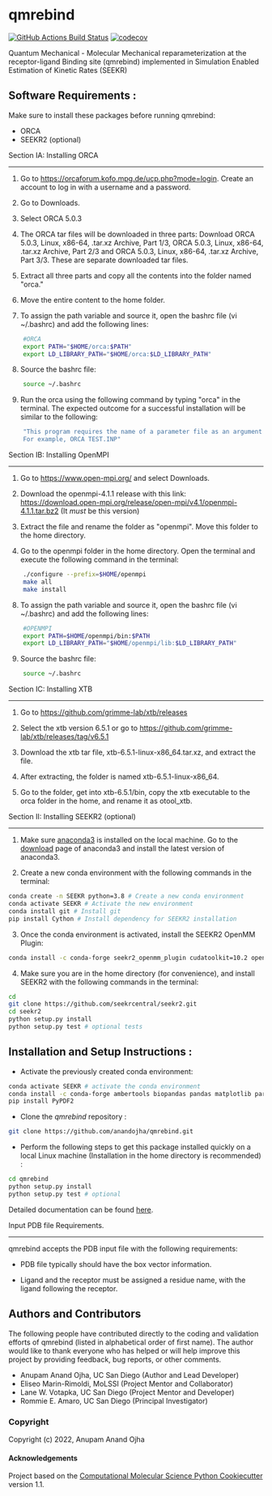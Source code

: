 qmrebind
==============================
[//]: # (Badges)
[![GitHub Actions Build Status](https://github.com/anandojha/qmrebind/workflows/CI/badge.svg)](https://github.com/qmrebind/actions?query=workflow%3ACI)
[![codecov](https://codecov.io/gh/anandojha/qmrebind/branch/main/graph/badge.svg)](https://codecov.io/gh/anandojha/qmrebind/branch/main)

Quantum Mechanical - Molecular Mechanical reparameterization at the 
receptor-ligand Binding site (qmrebind) implemented in Simulation Enabled Estimation of 
Kinetic Rates (SEEKR)


## Software Requirements :
Make sure to install these packages before running qmrebind:

* ORCA
* SEEKR2 (optional)

Section IA: Installing ORCA
********************** 
1. Go to https://orcaforum.kofo.mpg.de/ucp.php?mode=login. Create an account 
to log in with a username and a password. 

2. Go to Downloads.

3. Select ORCA 5.0.3

4. The ORCA tar files will be downloaded in three parts: Download ORCA 5.0.3, Linux, x86-64, .tar.xz Archive, Part 1/3, ORCA 5.0.3, Linux, x86-64, .tar.xz Archive, Part 2/3 and ORCA 5.0.3, Linux, x86-64, .tar.xz Archive, Part 3/3. These are separate downloaded tar files. 

5. Extract all three parts and copy all the contents into the folder named "orca."

6. Move the entire content to the home folder.

7. To assign the path variable and source it, open the bashrc file (vi ~/.bashrc) and add the following lines:

```bash
    #ORCA
    export PATH="$HOME/orca:$PATH"
    export LD_LIBRARY_PATH="$HOME/orca:$LD_LIBRARY_PATH"
```

8. Source the bashrc file:

```bash
    source ~/.bashrc
```

9. Run the orca using the following command by typing "orca" in the terminal. The expected outcome for a successful installation will be similar to the following:

```bash
    "This program requires the name of a parameter file as an argument 
    For example, ORCA TEST.INP"
```


Section IB: Installing OpenMPI
********************** 

1. Go to https://www.open-mpi.org/ and select Downloads.

2. Download the openmpi-4.1.1 release with this link: https://download.open-mpi.org/release/open-mpi/v4.1/openmpi-4.1.1.tar.bz2 (It *must* be this version)

3. Extract the file and rename the folder as "openmpi". Move this folder to the home directory. 

4. Go to the openmpi folder in the home directory. Open the terminal and execute the following command in the terminal:

```bash
    ./configure --prefix=$HOME/openmpi
    make all
    make install
```
8. To assign the path variable and source it, open the bashrc file (vi ~/.bashrc) and add the following lines:

```bash
    #OPENMPI
    export PATH=$HOME/openmpi/bin:$PATH
    export LD_LIBRARY_PATH="$HOME/openmpi/lib:$LD_LIBRARY_PATH"
```

9. Source the bashrc file:

```bash
    source ~/.bashrc
```


Section IC: Installing XTB
**********************

1. Go to https://github.com/grimme-lab/xtb/releases

2. Select the xtb version 6.5.1 or go to https://github.com/grimme-lab/xtb/releases/tag/v6.5.1 

3. Download the xtb tar file, xtb-6.5.1-linux-x86_64.tar.xz, and extract the file.

4. After extracting, the folder is named xtb-6.5.1-linux-x86_64.

5. Go to the folder, get into xtb-6.5.1/bin, copy the xtb executable to the orca folder in the home, and rename it as otool_xtb.


Section II: Installing SEEKR2 (optional)
**********************
1.  Make sure [anaconda3](https://www.anaconda.com/) is installed on the local machine. Go to the  [download](https://www.anaconda.com/products/individual) page of anaconda3 and install the latest version of anaconda3.

2. Create a new conda environment with the following commands in the terminal:

```bash
conda create -n SEEKR python=3.8 # Create a new conda environment
conda activate SEEKR # Activate the new environment
conda install git # Install git
pip install Cython # Install dependency for SEEKR2 installation
```
3. Once the conda environment is activated, install the SEEKR2 OpenMM Plugin:

```bash
conda install -c conda-forge seekr2_openmm_plugin cudatoolkit=10.2 openmm=7.7.0
```
4. Make sure you are in the home directory (for convenience), and install 
SEEKR2 with the following commands in the terminal: 

```bash
cd
git clone https://github.com/seekrcentral/seekr2.git
cd seekr2
python setup.py install
python setup.py test # optional tests
```
## Installation and Setup Instructions :

* Activate the previously created conda environment:
```bash
conda activate SEEKR # activate the conda environment
conda install -c conda-forge ambertools biopandas pandas matplotlib parmed regex openmm
pip install PyPDF2
```
* Clone the *qmrebind* repository :

```bash
git clone https://github.com/anandojha/qmrebind.git
```
* Perform the following steps to get this package installed quickly on a local 
Linux machine (Installation in the home directory is recommended) : 

```bash
cd qmrebind
python setup.py install
python setup.py test # optional
```
Detailed documentation can be found [here](https://qmmmrebind-seekr.readthedocs.io/en/latest/index.html).


Input PDB file Requirements.
**********************

qmrebind accepts the PDB input file with the following requirements:

* PDB file typically should have the box vector information.

* Ligand and the receptor must be assigned a residue name, with the ligand following the receptor. 

## Authors and Contributors
The following people have contributed directly to the coding and validation 
efforts of qmrebind (listed in alphabetical order of first name). 
The author would like to thank everyone who has helped or will help improve 
this project by providing feedback, bug reports, or other comments.

* Anupam Anand Ojha, UC San Diego (Author and Lead Developer)
* Eliseo Marin-Rimoldi, MoLSSI (Project Mentor and Collaborator)
* Lane W. Votapka, UC San Diego (Project Mentor and Developer)
* Rommie E. Amaro, UC San Diego (Principal Investigator)

### Copyright

Copyright (c) 2022, Anupam Anand Ojha


#### Acknowledgements
 
Project based on the 
[Computational Molecular Science Python Cookiecutter](https://github.com/molssi/cookiecutter-cms) version 1.1.
